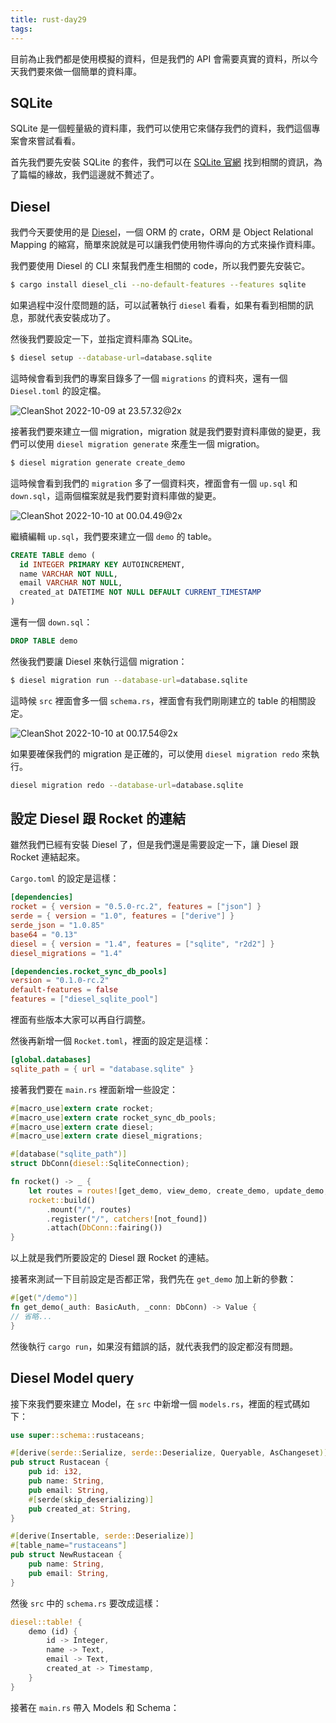 ```yaml
---
title: rust-day29
tags:
---
```


目前為止我們都是使用模擬的資料，但是我們的 API 會需要真實的資料，所以今天我們要來做一個簡單的資料庫。

## SQLite

SQLite 是一個輕量級的資料庫，我們可以使用它來儲存我們的資料，我們這個專案會來嘗試看看。

首先我們要先安裝 SQLite 的套件，我們可以在 [SQLite 官網](https://www.sqlite.org/) 找到相關的資訊，為了篇幅的緣故，我們這邊就不贅述了。

## Diesel

我們今天要使用的是 [Diesel](https://diesel.rs/)，一個 ORM 的 crate，ORM 是 Object Relational Mapping 的縮寫，簡單來說就是可以讓我們使用物件導向的方式來操作資料庫。

我們要使用 Diesel 的 CLI 來幫我們產生相關的 code，所以我們要先安裝它。

```bash
$ cargo install diesel_cli --no-default-features --features sqlite
```

如果過程中沒什麼問題的話，可以試著執行 `diesel` 看看，如果有看到相關的訊息，那就代表安裝成功了。

然後我們要設定一下，並指定資料庫為 SQLite。

```bash
$ diesel setup --database-url=database.sqlite
```

這時候會看到我們的專案目錄多了一個 `migrations` 的資料夾，還有一個 `Diesel.toml` 的設定檔。

![CleanShot 2022-10-09 at 23.57.32@2x](https://i.imgur.com/5ptnu6o.png)

接著我們要來建立一個 migration，migration 就是我們要對資料庫做的變更，我們可以使用 `diesel migration generate` 來產生一個 migration。

```bash
$ diesel migration generate create_demo
```

這時候會看到我們的 `migration` 多了一個資料夾，裡面會有一個 `up.sql` 和 `down.sql`，這兩個檔案就是我們要對資料庫做的變更。

![CleanShot 2022-10-10 at 00.04.49@2x](https://i.imgur.com/O3GhUwU.png)

繼續編輯 `up.sql`，我們要來建立一個 `demo` 的 table。

```sql
CREATE TABLE demo (
  id INTEGER PRIMARY KEY AUTOINCREMENT,
  name VARCHAR NOT NULL,
  email VARCHAR NOT NULL,
  created_at DATETIME NOT NULL DEFAULT CURRENT_TIMESTAMP
)
```

還有一個 `down.sql`：

```sql
DROP TABLE demo
```

然後我們要讓 Diesel 來執行這個 migration：

```bash
$ diesel migration run --database-url=database.sqlite
```

這時候 `src` 裡面會多一個 `schema.rs`，裡面會有我們剛剛建立的 table 的相關設定。

![CleanShot 2022-10-10 at 00.17.54@2x](https://i.imgur.com/mkd6yJ8.png)

如果要確保我們的 migration 是正確的，可以使用 `diesel migration redo` 來執行。

```bash
diesel migration redo --database-url=database.sqlite
```

## 設定 Diesel 跟 Rocket 的連結

雖然我們已經有安裝 Diesel 了，但是我們還是需要設定一下，讓 Diesel 跟 Rocket 連結起來。

`Cargo.toml` 的設定是這樣：

```toml
[dependencies]
rocket = { version = "0.5.0-rc.2", features = ["json"] }
serde = { version = "1.0", features = ["derive"] }
serde_json = "1.0.85"
base64 = "0.13"
diesel = { version = "1.4", features = ["sqlite", "r2d2"] }
diesel_migrations = "1.4"

[dependencies.rocket_sync_db_pools]
version = "0.1.0-rc.2"
default-features = false
features = ["diesel_sqlite_pool"]
```

裡面有些版本大家可以再自行調整。

然後再新增一個 `Rocket.toml`，裡面的設定是這樣：

```toml
[global.databases]
sqlite_path = { url = "database.sqlite" }
```

接著我們要在 `main.rs` 裡面新增一些設定：

```rust
#[macro_use]extern crate rocket;
#[macro_use]extern crate rocket_sync_db_pools;
#[macro_use]extern crate diesel;
#[macro_use]extern crate diesel_migrations;

#[database("sqlite_path")]
struct DbConn(diesel::SqliteConnection);

fn rocket() -> _ {
    let routes = routes![get_demo, view_demo, create_demo, update_demo, delete_demo];
    rocket::build()
        .mount("/", routes)
        .register("/", catchers![not_found])
        .attach(DbConn::fairing())
}
```

以上就是我們所要設定的 Diesel 跟 Rocket 的連結。

接著來測試一下目前設定是否都正常，我們先在 `get_demo` 加上新的參數：

```rust
#[get("/demo")]
fn get_demo(_auth: BasicAuth, _conn: DbConn) -> Value {
// 省略...
}
```

然後執行 `cargo run`，如果沒有錯誤的話，就代表我們的設定都沒有問題。

## Diesel Model query

接下來我們要來建立 Model，在 `src` 中新增一個 `models.rs`，裡面的程式碼如下：

```rust
use super::schema::rustaceans;

#[derive(serde::Serialize, serde::Deserialize, Queryable, AsChangeset)]
pub struct Rustacean {
    pub id: i32,
    pub name: String,
    pub email: String,
    #[serde(skip_deserializing)]
    pub created_at: String,
}

#[derive(Insertable, serde::Deserialize)]
#[table_name="rustaceans"]
pub struct NewRustacean {
    pub name: String,
    pub email: String,
}
```

然後 `src` 中的 `schema.rs` 要改成這樣：

```rust
diesel::table! {
    demo (id) {
        id -> Integer,
        name -> Text,
        email -> Text,
        created_at -> Timestamp,
    }
}
```

接著在 `main.rs` 帶入 Models 和 Schema：

```rust
